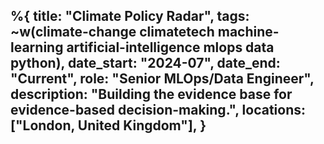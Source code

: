 %{
    title: "Climate Policy Radar",
    tags: ~w(climate-change climatetech machine-learning artificial-intelligence mlops data python),
	date_start: "2024-07",
	date_end: "Current",
	role: "Senior MLOps/Data Engineer",
	description: "Building the evidence base for evidence-based decision-making.",
	locations:  ["London, United Kingdom"],
}
---
